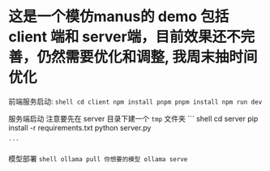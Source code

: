 # 这是一个模仿manus的 demo 包括 client 端和 server端，目前效果还不完善，仍然需要优化和调整, 我周末抽时间优化

前端服务启动:
    ```shell
        cd client
        npm install pnpm
        pnpm install
        npm run dev
    ```

服务端启动
    注意要先在 server 目录下建一个 `tmp` 文件夹
    ``` shell
        cd server
        pip install -r requirements.txt
        python server.py
        
    ```

模型部署
    ``` shell
        ollama pull 你想要的模型
        ollama serve
    ```
